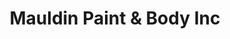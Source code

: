 ---
title: "Mauldin Paint & Body Inc"
url: /mauldin/mauldin-paint-und-body-inc/
shop: Autowerkstatt
---
